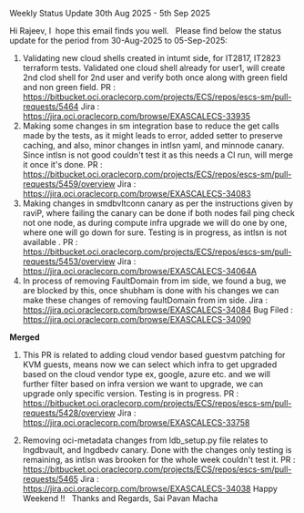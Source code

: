 Weekly Status Update   30th Aug 2025 - 5th Sep 2025

Hi Rajeev,
I  hope this email finds you well.
 
Please find below the status update for the period from 30-Aug-2025 to 05-Sep-2025: 

1.  Validating new cloud shells created in intumt side, for IT2817, IT2823 terraform tests. Validated one cloud shell already for user1, will create 2nd clod shell for 2nd user and verify both once along with green field and non green field.
		PR : https://bitbucket.oci.oraclecorp.com/projects/ECS/repos/escs-sm/pull-requests/5464
		Jira : https://jira.oci.oraclecorp.com/browse/EXASCALECS-33935
2.  Making some changes in sm integration base to reduce the get calls made by the tests, as it might leads to error, added setter to preserve caching, and also, minor changes in intlsn yaml, and minnode canary. Since intlsn is not good couldn't test it as this needs a CI run, will merge it once it's done.
	   PR : https://bitbucket.oci.oraclecorp.com/projects/ECS/repos/escs-sm/pull-requests/5459/overview
	   Jira : https://jira.oci.oraclecorp.com/browse/EXASCALECS-34083
3. Making changes in smdbvltconn canary as per the instructions given by raviP, where failing the canary can be done if both nodes fail ping check not one node, as during compute infra upgrade we will do one by one, where one will go down for sure. Testing is in progress, as intlsn is not available .
		PR : https://bitbucket.oci.oraclecorp.com/projects/ECS/repos/escs-sm/pull-requests/5453/overview
		Jira : https://jira.oci.oraclecorp.com/browse/EXASCALECS-34064A
4.  In process of removing FaultDomain from im side, we found a bug, we are blocked by this, once shubham is done with his changes we can make these changes of removing faultDomain from im side.
		Jira : https://jira.oci.oraclecorp.com/browse/EXASCALECS-34084
		Bug Filed : https://jira.oci.oraclecorp.com/browse/EXASCALECS-34090
		


**Merged**

1. This PR is related to adding cloud vendor based guestvm patching for KVM guests, means now we can select which infra to get upgraded based on the cloud vendor type ex, google, azure etc. and we will further filter based on infra version we want to upgrade, we can upgrade only specific version. Testing is in progress.
	  PR : https://bitbucket.oci.oraclecorp.com/projects/ECS/repos/escs-sm/pull-requests/5428/overview
	  Jira : https://jira.oci.oraclecorp.com/browse/EXASCALECS-33758
	   
2.  Removing oci-metadata changes from ldb_setup.py file relates to lngdbvault, and lngdbedv canary. Done with the changes only testing is remaining, as intlsn was brooken for the whole week couldn't test it.
		PR : https://bitbucket.oci.oraclecorp.com/projects/ECS/repos/escs-sm/pull-requests/5465
		Jira : https://jira.oci.oraclecorp.com/browse/EXASCALECS-34038
Happy Weekend !!
 
Thanks and Regards,
Sai Pavan Macha
